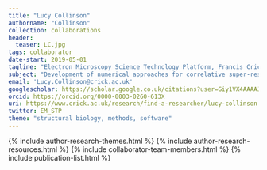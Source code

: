 ```yaml
---
title: "Lucy Collinson"
authorname: "Collinson"
collection: collaborations
header:
  teaser: LC.jpg
tags: collaborator
date-start: 2019-05-01
tagline: "Electron Microscopy Science Technology Platform, Francis Crick Institute, UK"
subject: "Development of numerical approaches for correlative super-resolution and electron microscopy"
email: 'Lucy.Collinson@crick.ac.uk'
googlescholar: https://scholar.google.co.uk/citations?user=Giy1VX4AAAAJ&hl=en
orcid: https://orcid.org/0000-0003-0260-613X
uri: https://www.crick.ac.uk/research/find-a-researcher/lucy-collinson
twitter: EM_STP
theme: "structural biology, methods, software"
---
```

<p align= "justify">

{% include author-research-themes.html %}
{% include author-research-resources.html %}
{% include collaborator-team-members.html %}
{% include publication-list.html %}
